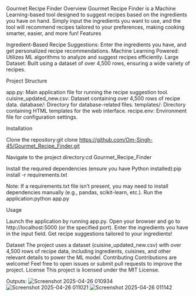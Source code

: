 Gourmet Recipe Finder
Overview
Gourmet Recipe Finder is a Machine Learning-based tool designed to suggest recipes based on the ingredients you have on hand. Simply input the ingredients you want to use, and the tool will recommend recipes tailored to your preferences, making cooking smarter, easier, and more fun!
Features

Ingredient-Based Recipe Suggestions: Enter the ingredients you have, and get personalized recipe recommendations.
Machine Learning Powered: Utilizes ML algorithms to analyze and suggest recipes efficiently.
Large Dataset: Built using a dataset of over 4,500 rows, ensuring a wide variety of recipes.

Project Structure

app.py: Main application file for running the recipe suggestion tool.
cuisine_updated_new.csv: Dataset containing over 4,500 rows of recipe data.
database/: Directory for database-related files.
templates/: Directory containing HTML templates for the web interface.
recipe.env: Environment file for configuration settings.

Installation

Clone the repository:git clone https://github.com/Om-Singh-45/Gourmet_Recipe_Finder.git


Navigate to the project directory:cd Gourmet_Recipe_Finder


Install the required dependencies (ensure you have Python installed):pip install -r requirements.txt

Note: If a requirements.txt file isn’t present, you may need to install dependencies manually (e.g., pandas, scikit-learn, etc.).
Run the application:python app.py



Usage

Launch the application by running app.py.
Open your browser and go to http://localhost:5000 (or the specified port).
Enter the ingredients you have in the input field.
Get recipe suggestions tailored to your ingredients!

Dataset
The project uses a dataset (cuisine_updated_new.csv) with over 4,500 rows of recipe data, including ingredients, cuisines, and other relevant details to power the ML model.
Contributing
Contributions are welcome! Feel free to open issues or submit pull requests to improve the project.
License
This project is licensed under the MIT License.

Outputs:
![Screenshot 2025-04-26 010934](https://github.com/user-attachments/assets/85037f02-bf25-43cf-ad17-60f8b03fc8e8)
![Screenshot 2025-04-26 011021](https://github.com/user-attachments/assets/44eebdb7-9202-4cc6-9c08-48d2788172e5)
![Screenshot 2025-04-26 011142](https://github.com/user-attachments/assets/c86ffb7d-179b-44de-abfa-caae7c658ec9)

